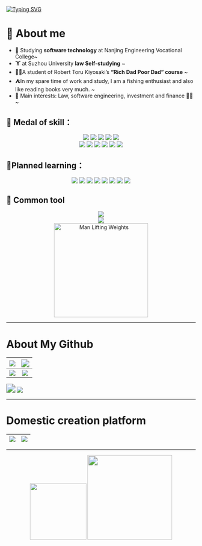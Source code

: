 <a href="https://git.io/typing-svg"><img src="https://readme-typing-svg.demolab.com?font=Fira+Code&pause=1000&color=2168F7&center=%E7%9C%9F&vCenter=%E7%9C%9F&multiline=true&repeat=%E7%9C%9F&width=788&height=88&lines=Hi%EF%BC%81%F0%9F%91%8B%F0%9F%91%8B%F0%9F%91%8B+I'm+draper-crypto.;I+want+to+change+the+future+through+artificial+intelligence.;Create+epoch-making+products." alt="Typing SVG" /></a>

# 🎉 About me

- 🔭 Studying **software technology** at Nanjing Engineering Vocational College~
- 🏋 at Suzhou University **law Self-studying** ~
- 👨‍💻A student of Robert Toru Kiyosaki’s **“Rich Dad Poor Dad” course** ~
- ⛺️In my spare time of work and study, I am a fishing enthusiast and also like reading books very much. ~
- 📨 Main interests: Law, software engineering, investment and finance 👏🏻 ~



## 🧠 Medal of skill：

<div align="center"> 
    <img src="https://img.shields.io/badge/JavaScript-F7DF1E?logo=javascript&logoColor=000&style=flat">   
    <img src="https://img.shields.io/badge/HTML5-E34F26?logo=html5&logoColor=fff&style=flat">   
    <img src="https://img.shields.io/badge/CSS3-1572B6?logo=css3&logoColor=fff&style=flat">     
    <img src="https://img.shields.io/badge/Python-3776AB?logo=python&logoColor=fff&style=flat">   
    <img src="https://img.shields.io/badge/C-A8B9CC?logo=c&logoColor=fff&style=flat">   
</div> 
<div align="center">
    <img src="https://img.shields.io/badge/Spring-6DB33F?logo=spring&logoColor=fff&style=flat"> 
    <img src="https://img.shields.io/badge/-Node.js-3C873A?style=flat&logo=Node.js&logoColor=white">   
    <img src="https://img.shields.io/badge/Vue.js-4FC08D?logo=vuedotjs&logoColor=fff&style=flat">
    <img src="https://img.shields.io/badge/jQuery-0769AD?logo=jquery&logoColor=fff&style=flat">   
    <img src="https://img.shields.io/badge/-Docker-218bea?style=flat&logo=docker&logoColor=white">   
    <img src="https://img.shields.io/badge/-Github-black?style=flat&logo=github">   
</div>


## 💪Planned learning：

<div align="center">
     <img src="https://img.shields.io/badge/-Webpack-%232C3A42?style=flat-square&logo=webpack">   
    <img src="https://img.shields.io/badge/C%2B%2B-00599C?logo=cplusplus&logoColor=fff&style=flat">   
    <img src="https://img.shields.io/badge/C%20Sharp-239120?logo=csharp&logoColor=fff&style=flat">     
    <img src="https://img.shields.io/badge/PHP-777BB4?logo=php&logoColor=fff&style=flat">   
    <img src="https://img.shields.io/badge/TypeScript-3178C6?logo=typescript&logoColor=fff&style=flat">   
    <img src="https://img.shields.io/badge/-Graphql-cf1322?style=flat&logo=graphql&logoColor=white"> 
    <img src="https://img.shields.io/badge/Android-3DDC84?logo=android&logoColor=fff&style=flat"> 
    <img src="https://img.shields.io/badge/Three.js-092E20?logo=threedotjs&logoColor=fff&style=flat"> 
</div>


## 🧰 Common tool

<div align="center">
<img src="https://skillicons.dev/icons?i=idea,mysql,vscode,visualstudio,vue&theme=light" /><br>
<img src="https://skillicons.dev/icons?i=pr,au,ps,github,githubactions,md,postman" /><br>
<img src="https://cdn.jsdelivr.net/gh/sun0225SUN/sun0225SUN/assets/images/man.png" alt="Man Lifting Weights" width="250" height="250" />
</div>




-----

# About My Github

| <img src="https://metrics.lecoq.io/Draper-crypto?template=classic&base=header%2C%20activity%2C%20community%2C%20repositories%2C%20metadata&base.indepth=false&base.hireable=false&base.skip=false&config.timezone=Asia%2FSingapore"> | <img src="https://github-readme-stats.vercel.app/api/top-langs/?username=Draper-crypto" style="zoom:130%;" /> |
| :----------------------------------------------------------: | :----------------------------------------------------------: |
| <img src="https://streak-stats.demolab.com/?user=Draper-crypto"> | <img src="https://github-readme-stats.vercel.app/api?username=Draper-crypto&show_icons=true&theme=flag-india"> |

<img src="https://github-profile-trophy.vercel.app/?username=Draper-crypto&row=1&column=6&theme=flat&margin-w=50&margin-h=50&no-bg=true&no-frame=true&quot;" style="zoom:150%;" />

<img src="https://github-readme-activity-graph.vercel.app/graph?username=Draper-crypto&theme=react-dark">

-----

# Domestic creation platform

| ![](https://stats.justsong.cn/api/zhihu?username=draper-crypto&theme=light&lang=zh-CN) | ![](https://stats.justsong.cn/api/csdn?id=Suprman88&theme=light&lang=zh-CN) |
| :----------------------------------------------------------: | :----------------------------------------------------------: |

-----

<div align="center">
<img width="150" src="https://cdn.jsdelivr.net/gh/sun0225SUN/sun0225SUN/assets/images/icon.png;" />
<img width="150" src="https://cdn.jsdelivr.net/gh/sun0225SUN/sun0225SUN/assets/images/cxyduck.gif" style="zoom:150%;" />
</ div>
